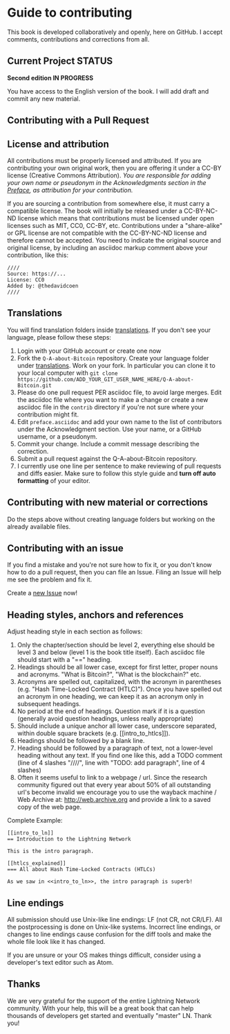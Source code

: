 # Guide to contributing

This book is developed collaboratively and openly, here on GitHub. I accept comments, contributions and corrections from all.

## Current Project STATUS
**Second edition IN PROGRESS**

You have access to the English version of the book. I will add draft and commit any new material.

## Contributing with a Pull Request


## License and attribution

All contributions must be properly licensed and attributed. If you are contributing your own original work, then you are offering it under a CC-BY license (Creative Commons Attribution). *You are responsible for adding your own name or pseudonym in the Acknowledgments section in the [Preface](preface.asciidoc), as attribution for your contribution.*

If you are sourcing a contribution from somewhere else, it must carry a compatible license. The book will initially be released under a CC-BY-NC-ND license which means that contributions must be licensed under open licenses such as MIT, CC0, CC-BY, etc. Contributions under a "share-alike" or GPL license are not compatible with the CC-BY-NC-ND license and therefore cannot be accepted. You need to indicate the original source and original license, by including an asciidoc markup comment above your contribution, like this:

```
////
Source: https://...
License: CC0
Added by: @thedavidcoen
////
```
## Translations

You will find translation folders inside [translations](tree/master/translations). If you don't see your language, please follow these steps:

1. Login with your GitHub account or create one now
2. Fork the `Q-A-about-Bitcoin` repository. Create your language folder under [translations](tree/master/translations). Work on your fork. In particular you can clone it to your local computer with `git clone https://github.com/ADD_YOUR_GIT_USER_NAME_HERE/Q-A-about-Bitcoin.git`
3. Please do one pull request PER asciidoc file, to avoid large merges. Edit the asciidoc file where you want to make a change or create a new asciidoc file in the `contrib` directory if you're not sure where your contribution might fit.
4. Edit `preface.asciidoc` and add your own name to the list of contributors under the Acknowledgment section. Use your name, or a GitHub username, or a pseudonym.
5. Commit your change. Include a commit message describing the correction.
6. Submit a pull request against the Q-A-about-Bitcoin repository.
7. I currently use one line per sentence to make reviewing of pull requests and diffs easier. Make sure to follow this style guide and **turn off auto formatting** of your editor.

## Contributing with new material or corrections

Do the steps above without creating language folders but working on the already available files.

## Contributing with an issue

If you find a mistake and you're not sure how to fix it, or you don't know how to do a pull request, then you can file an Issue. Filing an Issue will help me see the problem and fix it.

Create a [new Issue](https://github.com/theDavidCoen/Q-A-about-Bitcoin/issues/new/choose) now!

## Heading styles, anchors and references

Adjust heading style in each section as follows:

1. Only the chapter/section should be level 2, everything else should be level 3 and below (level 1 is the book title itself). Each asciidoc file should start with a "==" heading.
2. Headings should be all lower case, except for first letter, proper nouns and acronyms. "What is Bitcoin?", "What is the blockchain?" etc.
3. Acronyms are spelled out, capitalized, with the acronym in parentheses (e.g. "Hash Time-Locked Contract (HTLC)"). Once you have spelled out an acronym in one heading, we can keep it as an acronym only in subsequent headings.
4. No period at the end of headings. Question mark if it is a question (generally avoid question headings, unless really appropriate)
5. Should include a unique anchor all lower case, underscore separated, within double square brackets (e.g. [[intro_to_htlcs]]).
6. Headings should be followed by a blank line.
7. Heading should be followed by a paragraph of text, not a lower-level heading without any text. If you find one like this, add a TODO comment (line of 4 slashes "////", line with "TODO: add paragraph", line of 4 slashes)
8. Often it seems useful to link to a webpage / url. Since the research community figured out that every year about 50% of all outstanding url's become invalid we encourage you to use the wayback machine / Web Archive at: http://web.archive.org and provide a link to a saved copy of the web page.

Complete Example:

```
[[intro_to_ln]]
== Introduction to the Lightning Network

This is the intro paragraph.

[[htlcs_explained]]
=== All about Hash Time-Locked Contracts (HTLCs)

As we saw in <<intro_to_ln>>, the intro paragraph is superb!

```

## Line endings

All submission should use Unix-like line endings: LF (not CR, not CR/LF). All the postprocessing is done on Unix-like systems. Incorrect line endings, or changes to line endings cause confusion for the diff tools and make the whole file look like it has changed.

If you are unsure or your OS makes things difficult, consider using a developer's text editor such as Atom.

## Thanks

We are very grateful for the support of the entire Lightning Network community. With your help, this will be a great book that can help thousands of developers get started and eventually "master" LN. Thank you!
